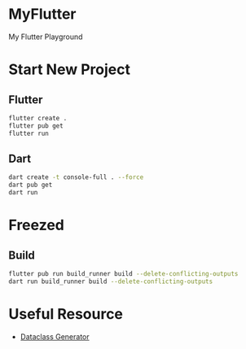 # MyFlutter
My Flutter Playground

# Start New Project

## Flutter
```sh
flutter create .
flutter pub get
flutter run
```
## Dart
```sh
dart create -t console-full . --force
dart pub get
dart run
```

# Freezed
## Build 
```sh
flutter pub run build_runner build --delete-conflicting-outputs
dart run build_runner build --delete-conflicting-outputs
```

# Useful Resource

- [Dataclass Generator](https://app.quicktype.io/)
